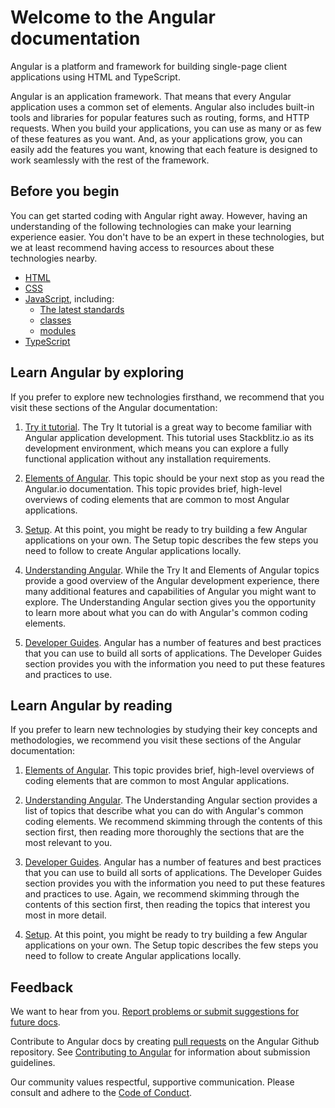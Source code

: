 # Welcome to the Angular documentation

Angular is a platform and framework for building single-page client applications using HTML and TypeScript.

Angular is an application framework. That means that every Angular application uses a common set of elements.
Angular also includes built-in tools and libraries for popular features such as routing, forms, and HTTP requests.
When you build your applications, you can use as many or as few of these features as you want. And, as your applications
grow, you can easily add the features you want, knowing that each feature is designed to work seamlessly with the rest
of the framework.

## Before you begin

You can get started coding with Angular right away. However, having an understanding of the following technologies
can make your learning experience easier. You don't have to be an expert in these technologies, but we at least
recommend having access to resources about these technologies nearby.

* [HTML](https://developer.mozilla.org/docs/Learn/HTML/Introduction_to_HTML "Learn HTML")
* [CSS](https://developer.mozilla.org/docs/Learn/CSS/First_steps "Learn CSS")
* [JavaScript](https://developer.mozilla.org/en-US/docs/Web/JavaScript/A_re-introduction_to_JavaScript "Learn JavaScript"), including:
  * [The latest standards](https://developer.mozilla.org/en-US/docs/Web/JavaScript/Language_Resources "Latest JavaScript standards")
  * [classes](https://developer.mozilla.org/en-US/docs/Web/JavaScript/Reference/Classes "ES2015 Classes")
  * [modules](https://developer.mozilla.org/en-US/docs/Web/JavaScript/Reference/Statements/import "ES2015 Modules")
* [TypeScript](https://www.typescriptlang.org/ "TypeScript")

## Learn Angular by exploring

If you prefer to explore new technologies firsthand, we recommend that you visit these sections of the Angular
documentation:

1. [Try it tutorial](start). The Try It tutorial is a great way to become familiar with Angular application development.
This tutorial uses Stackblitz.io as its development environment, which means you can explore a fully functional
application without any installation requirements.

1. [Elements of Angular](). This topic should be your next stop as you read the Angular.io documentation. This topic
provides brief, high-level overviews of coding elements that are common to most Angular applications.

1. [Setup](guide/setup-local). At this point, you might be ready to try building a few Angular applications on your own. The
Setup topic describes the few steps you need to follow to create Angular applications locally.

1. [Understanding Angular](). While the Try It and Elements of Angular topics provide a good overview of
the Angular development experience, there many additional features and capabilities of Angular you might want
to explore. The Understanding Angular section gives you the opportunity to learn more about what you
can do with Angular's common coding elements.

1. [Developer Guides](). Angular has a number of features and best practices that you can use to build
all sorts of applications. The Developer Guides section provides you with the information you need to put
these features and practices to use.

## Learn Angular by reading

If you prefer to learn new technologies by studying their key concepts and methodologies, we recommend you
visit these sections of the Angular documentation:

1. [Elements of Angular](). This topic provides brief, high-level overviews of coding elements that are common
to most Angular applications.

1. [Understanding Angular](). The Understanding Angular section provides a list of topics that describe what you
can do with Angular's common coding elements. We recommend skimming through the contents of this section first,
then reading more thoroughly the sections that are the most relevant to you.

1. [Developer Guides](). Angular has a number of features and best practices that you can use to build
all sorts of applications. The Developer Guides section provides you with the information you need to put
these features and practices to use. Again, we recommend skimming through the contents of this section first,
then reading the topics that interest you most in more detail.

1. [Setup](guide/setup-local). At this point, you might be ready to try building a few Angular applications on your own. The
Setup topic describes the few steps you need to follow to create Angular applications locally.

## Feedback

We want to hear from you. [Report problems or submit suggestions for future docs](https://github.com/angular/angular/issues/new/choose "Angular GitHub repository new issue form").

Contribute to Angular docs by creating
[pull requests](https://github.com/angular/angular/pulls "Angular Github pull requests")
on the Angular Github repository.
See [Contributing to Angular](https://github.com/angular/angular/blob/master/CONTRIBUTING.md "Contributing guide")
for information about submission guidelines.

Our community values respectful, supportive communication.
Please consult and adhere to the [Code of Conduct](https://github.com/angular/code-of-conduct/blob/master/CODE_OF_CONDUCT.md "Contributor code of conduct").

<!--
<h1 class="no-toc">Introduction to the Angular Docs</h1>

Angular is an application design framework and development platform for creating efficient and sophisticated single-page apps.

These Angular docs help you learn and use the Angular framework and development platform, from your first application to optimizing complex single-page apps for enterprises.
Tutorials and guides include downloadable examples to accelerate your projects.


<div class="card-container">
  <a href="guide/setup-local" class="docs-card"
    title="Angular Local Environment Setup">
      <section>Get Started</section>
      <p>Set up your local environment for development with the Angular CLI.</p>
      <p class="card-footer">Local setup</p>
  </a>
  <a href="guide/architecture" class="docs-card" title="Angular Concepts">
      <section>Learn and Explore</section>
      <p>Learn about the fundamental design concepts and architecture of Angular apps.</p>
      <p class="card-footer">Introduction to Angular concepts</p>
  </a>
  <a href="start" class="docs-card" title="Try out Angular">
      <section>Take a Look</section>
      <p>Examine and work with a small ready-made Angular app, without any setup.</p>
      <p class="card-footer">Try it now</p>
  </a>
  <a href="tutorial" class="docs-card" title="Create an app">
      <section>Hello World</section>
      <p>Work through a full tutorial to create your first app.</p>
      <p class="card-footer">Tour of Heroes tutorial</p>
  </a>


</div>


## Assumptions


These docs assume that you are already familiar with [HTML](https://developer.mozilla.org/docs/Learn/HTML/Introduction_to_HTML "Learn HTML"), [CSS](https://developer.mozilla.org/docs/Learn/CSS/First_steps "Learn CSS"), [JavaScript](https://developer.mozilla.org/en-US/docs/Web/JavaScript/A_re-introduction_to_JavaScript "Learn JavaScript"),
and some of the tools from the [latest standards](https://developer.mozilla.org/en-US/docs/Web/JavaScript/Language_Resources "Latest JavaScript standards"), such as [classes](https://developer.mozilla.org/en-US/docs/Web/JavaScript/Reference/Classes "ES2015 Classes") and [modules](https://developer.mozilla.org/en-US/docs/Web/JavaScript/Reference/Statements/import "ES2015 Modules").
The code samples are written using [TypeScript](https://www.typescriptlang.org/ "TypeScript").
Most Angular code can be written with just the latest JavaScript, using [types](https://www.typescriptlang.org/docs/handbook/classes.html "TypeScript Types") for dependency injection, and using [decorators](https://www.typescriptlang.org/docs/handbook/decorators.html "Decorators") for metadata.


## Feedback

<h3>You can sit with us!</h3>

We want to hear from you. [Report problems or submit suggestions for future docs](https://github.com/angular/angular/issues/new/choose "Angular GitHub repository new issue form").

Contribute to Angular docs by creating
[pull requests](https://github.com/angular/angular/pulls "Angular Github pull requests")
on the Angular Github repository.
See [Contributing to Angular](https://github.com/angular/angular/blob/master/CONTRIBUTING.md "Contributing guide")
for information about submission guidelines.

Our community values respectful, supportive communication.
Please consult and adhere to the [Code of Conduct](https://github.com/angular/code-of-conduct/blob/master/CODE_OF_CONDUCT.md "Contributor code of conduct").
-->